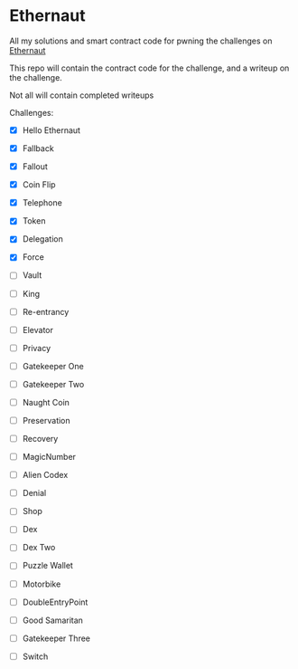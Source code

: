 # Ethernaut

All my solutions and smart contract code for pwning the challenges on [Ethernaut](https://ethernaut.openzeppelin.com/)

This repo will contain the contract code for the challenge, and a writeup on the challenge.

Not all will contain completed writeups

Challenges:
- [x] Hello Ethernaut
- [x] Fallback
- [x] Fallout
- [x] Coin Flip
- [x] Telephone
- [x] Token
- [x] Delegation
- [x] Force 
- [ ] Vault
- [ ] King
- [ ] Re-entrancy
- [ ] Elevator
- [ ] Privacy
- [ ] Gatekeeper One
- [ ] Gatekeeper Two
- [ ] Naught Coin
- [ ] Preservation
- [ ] Recovery
- [ ] MagicNumber
- [ ] Alien Codex
- [ ] Denial
- [ ] Shop
- [ ] Dex
- [ ] Dex Two
- [ ] Puzzle Wallet
- [ ] Motorbike
- [ ] DoubleEntryPoint
- [ ] Good Samaritan
- [ ] Gatekeeper Three
- [ ] Switch

